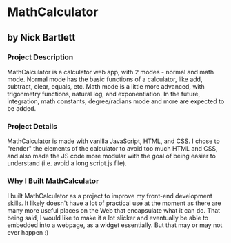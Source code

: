 # MathCalculator
## by Nick Bartlett

### Project Description

MathCalculator is a calculator web app, with 2 modes - normal and math mode. Normal mode has the basic functions of a calculator, like add, subtract, clear, equals, etc. Math mode is a little more advanced, with trigonmetry functions, natural log, and exponentiation. In the future, integration, math constants, degree/radians mode and more are expected to be added.

### Project Details

MathCalculator is made with vanilla JavaScript, HTML, and CSS. I chose to "render" the elements of the calculator to avoid too much HTML and CSS, and also made the JS code more modular with the goal of being easier to understand (i.e. avoid a long script.js file).

### Why I Built MathCalculator

I built MathCalculator as a project to improve my front-end development skills. It likely doesn't have a lot of practical use at the moment as there are many more useful places on the Web that encapsulate what it can do. That being said, I would like to make it a lot slicker and eventually be able to embedded into a webpage, as a widget essentially. But that may or may not ever happen :)